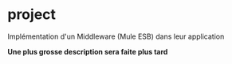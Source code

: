 # project

Implémentation d'un Middleware (Mule ESB) dans leur application

**Une plus grosse description sera faite plus tard**
